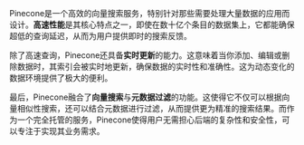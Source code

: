 Pinecone是一个高效的向量搜索服务，特别针对那些需要处理大量数据的应用而设计。**高速性能**是其核心特点之一，即使在数十亿个条目的数据集上，它都能确保超低的查询延迟，从而为用户提供即时的搜索反馈。

除了高速查询，Pinecone还具备**实时更新**的能力。这意味着当你添加、编辑或删除数据时，其索引会被实时地更新，确保数据的实时性和准确性。这为动态变化的数据环境提供了极大的便利。

最后，Pinecone融合了**向量搜索**与**元数据过滤**的功能。这使得它不仅可以根据向量相似性搜索，还可以结合元数据进行过滤，从而提供更为精准的搜索结果。而作为一个完全托管的服务，Pinecone使得用户无需担心后端的复杂性和安全性，可以专注于实现其业务需求。